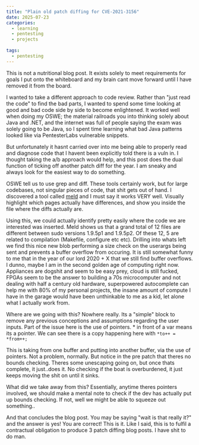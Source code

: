 ```yaml
---
title: "Plain old patch diffing for CVE-2021-3156"
date: 2025-07-23
categories:
  - learning
  - pentesting
  - projects
  
tags:
  - pentesting
---
```


This is not a nutritional blog post. It exists solely to meet requirements for goals I put onto the whiteboard and my brain cant move forward until I have removed it from the board.

I wanted to take a different approach to code review. Rather than "just read the code" to find the bad parts, I wanted to spend some time looking at good and bad code side by side to become enlightened. It worked well when doing my OSWE; the material railroads you into thinking solely about Java and .NET, and the internet was full of people saying the exam was solely going to be Java, so I spent time learning what bad Java patterns looked like via PentesterLabs vulnerable snippets.

But unfortunately it hasnt carried over into me being able to properly read and diagnose code that I havent been explicitly told there is a vuln in. I thought taking the a/b approach would help, and this post does the dual function of ticking off another patch diff for the year. I am sneaky and always look for the easiest way to do something.

OSWE tell us to use grep and diff. These tools certainly work, but for large codebases, not singular pieces of code, that shit gets out of hand. I discovered a tool called [meld](gnome.pages.gitlab.gnome.org/meld/) and I must say it works VERY well. Visually highlight which pages actually have differences, and show you inside the file where the diffs actually are. 

Using this, we could actually identify pretty easily where the code we are interested was inserted. Meld shows us that a grand total of 12 files are different between sudo versions 1.9.5p1 and 1.9.5p2. Of these 12, 5 are related to compilation (Makefile, configure etc etc). Drilling into whats left we find this nice new blob performing a size check on the userargs being sent and prevents a buffer overflow from occuring. It is still somewhat funny to me that in the year of our lord 2020 + X that we still find buffer overflows. I dunno, maybe I am in the second golden age of computing right now. Appliances are dogshit and seem to be easy prey, cloud is still fucked, FPGAs seem to be the answer to building a 70s microcomputer and not dealing with half a century old hardware, superpowered autocomplete can help me with 80% of my personal projects, the insane amount of compute I have in the garage would have been unthinkable to me as a kid, let alone what I actually work from.

Where are we going with this? Nowhere really. Its a "simple" block to remove any previous conceptions and assumptions regarding the user inputs. Part of the issue here is the use of pointers. * in front of a var means its a pointer. We can see there is a copy happening here with ````*to++ = *from++;```` 

This is taking from one buffer and putting into another buffer, via the use of pointers. Not a problem, normally. But notice in the pre patch that theres no bounds checking. Theres some unescaping going on, but once thats complete, it just..does it. No checking if the boat is overburdened, it just keeps moving the shit on until it sinks.

What did we take away from this? Essentially, anytime theres pointers involved, we should make a mental note to check if the dev has actually put up bounds checking. If not, well we might be able to squeeze out something..

And that concludes the blog post. You may be saying "wait is that really it?" and the answer is yes! You are correct! This is it. Like I said, this is to fulfil a contractual obligation to produce 3 patch diffing blog posts. I have shit to do man.
